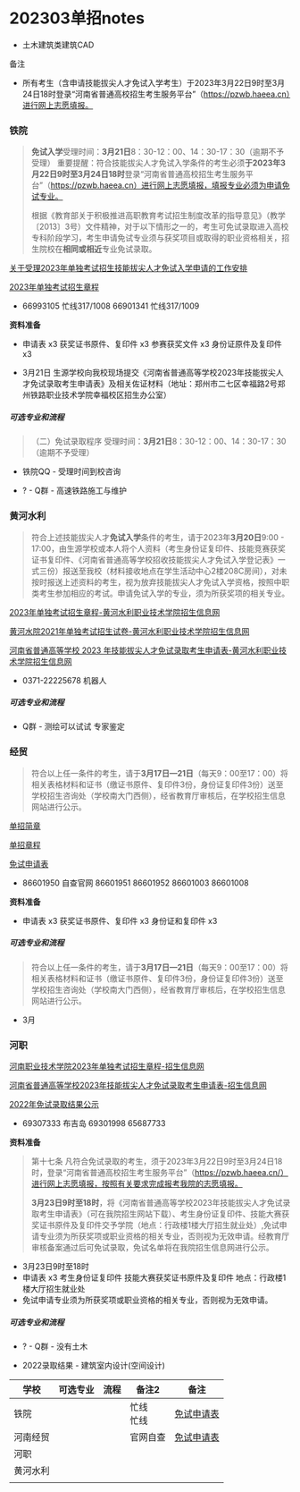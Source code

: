 # 202303单招notes

- 土木建筑类建筑CAD

备注

- 所有考生（含申请技能拔尖人才免试入学考生）于2023年3月22日9时至3月24日18时登录“河南省普通高校招生考生服务平台”（https://pzwb.haeea.cn）进行网上志愿填报。



### 铁院

> **免试入学**受理时间：**3月21日**8：30-12：00、14：30-17：30（逾期不予受理）
> 重要提醒：符合技能拔尖人才免试入学条件的考生必须**于2023年3月22日9时至3月24日18时**登录“河南省普通高校招生考生服务平台”（https://pzwb.haeea.cn）进行网上志愿填报，填报专业必须为申请免试专业。
> 
> 根据《教育部关于积极推进高职教育考试招生制度改革的指导意见》（教学〔2013〕3号）文件精神，对于以下情形之一的，考生可免试录取进入高校专科阶段学习，考生申请免试专业须与获奖项目或取得的职业资格相关，招生院校在**相同或相近**专业免试录取。

[关于受理2023年单独考试招生技能拔尖人才免试入学申请的工作安排](https://www.zzrvtc.edu.cn/zsjyc/2023/0315/c824a108082/page.htm)

[2023年单独考试招生章程](https://www.zzrvtc.edu.cn/zsjyc/2023/0315/c824a108078/page.htm)

- 66993105 忙线317/1008
  66901341 忙线317/1009

**资料准备**

- 申请表 x3
  获奖证书原件、复印件 x3
  参赛获奖文件 x3
  身份证原件及复印件 x3

- 3月21日 生源学校向我校现场提交《河南省普通高等学校2023年技能拔尖人才免试录取考生申请表》及相关佐证材料（地址：郑州市二七区幸福路2号郑州铁路职业技术学院幸福校区招生办公室）

##### 可选专业和流程

> （二）免试录取程序
> 受理时间：**3月21日**8：30-12：00、14：30-17：30（逾期不予受理）

- 铁院QQ - 受理时间到校咨询

- ? - Q群 - 高速铁路施工与维护

### 黄河水利

> 符合上述技能拔尖人才**免试入学**条件的考生，请于2023年**3月20日**9:00 - 17:00，由生源学校或本人将个人资料（考生身份证复印件、技能竞赛获奖证书复印件、《河南省普通高等学校招收技能拔尖人才免试入学登记表》一式三份）报送至我校（材料接收地点在学生活动中心2楼208C房间），对未按时报送上述资料的考生，视为放弃技能拔尖人才免试入学资格，按照中职类考生参加相应的考试。申请免试入学的专业，须为所获奖项的相关专业。

[2023年单独考试招生章程-黄河水利职业技术学院招生信息网](http://zhaosheng.yrcti.edu.cn/show/57/400)

[黄河水院2021年单独考试招生试卷-黄河水利职业技术学院招生信息网](http://zhaosheng.yrcti.edu.cn/show/46/399)

[河南省普通高等学校 2023 年技能拔尖人才免试录取考生申请表-黄河水利职业技术学院招生信息网](http://zhaosheng.yrcti.edu.cn/show/46/401)

- 0371-22225678 机器人
  

##### 可选专业和流程

- Q群 - 测绘可以试试 专家鉴定



### 经贸

> 符合以上任一条件的考生，请于**3月17日—21日**（每天9：00至17：00）将相关表格材料和证书（缴证书原件、复印件3份，身份证复印件3份）送至学校招生咨询处（学校南大门西侧），经省教育厅审核后，在学校招生信息网站进行公示。

[单招简章](https://zs.henetc.edu.cn/info/1028/1967.htm)

[单招章程](https://zs.henetc.edu.cn/info/1002/1970.htm)

[免试申请表](https://zs.henetc.edu.cn/info/1002/1966.htm)

- 86601950 自查官网
  86601951
  86601952
  86601003
  86601008

**资料准备**

- 申请表 x3
  获奖证书原件、复印件 x3
  身份证和复印件 x3

##### 可选专业和流程

> 符合以上任一条件的考生，请于**3月17日—21日**（每天9：00至17：00）将相关表格材料和证书（缴证书原件、复印件3份，身份证复印件3份）送至学校招生咨询处（学校南大门西侧），经省教育厅审核后，在学校招生信息网站进行公示。

- 3月

### 河职

[河南职业技术学院2023年单独考试招生章程-招生信息网](https://zs.hnzj.edu.cn/info/1019/1891.htm)

[河南省普通高等学校2023年技能拔尖人才免试录取考生申请表-招生信息网](https://zs.hnzj.edu.cn/info/1021/1881.htm)

[2022年免试录取结果公示](https://zs.hnzj.edu.cn/info/1021/1783.htm)

- 69307333 布吉岛
  69301998
  65687733

**资料准备**

> 第十七条 凡符合免试录取的考生，须于2023年3月22日9时至3月24日18时，登录“河南省普通高校招生考生服务平台”（https://pzwb.haeea.cn/）进行网上志愿填报，按照有关要求完成报考我院的志愿填报。
> 
> **3月23日9时至18时**，将《河南省普通高等学校2023年技能拔尖人才免试录取考生申请表》（可在我院招生网站下载）、考生身份证复印件、技能大赛获奖证书原件及复印件交予学院（地点：行政楼1楼大厅招生就业处）,免试申请专业须为所获奖项或职业资格的相关专业，否则视为无效申请。经教育厅审核备案通过后可免试录取，免试名单将在我院招生信息网进行公示。

- 3月23日9时至18时
- 申请表 x3
  考生身份证复印件
  技能大赛获奖证书原件及复印件
  地点：行政楼1楼大厅招生就业处
- 免试申请专业须为所获奖项或职业资格的相关专业，否则视为无效申请。

##### 可选专业和流程

- ? - Q群 - 没有土木

- 2022录取结果 - 建筑室内设计(空间设计)









| 学校   | 可选专业 | 流程  | 备注2       | 备注                                                                      |
| ---- | ---- | --- | --------- | ----------------------------------------------------------------------- |
| 铁院   |      |     | 忙线<br/>忙线 | [免试申请表](https://www.zzrvtc.edu.cn/zsjyc/2023/0315/c824a108082/page.htm) |
| 河南经贸 |      |     | 官网自查      | [免试申请表](https://zs.henetc.edu.cn/info/1002/1966.htm)                    |
| 河职   |      |     |           |                                                                         |
| 黄河水利 |      |     |           |                                                                         |
|      |      |     |           |                                                                         |


